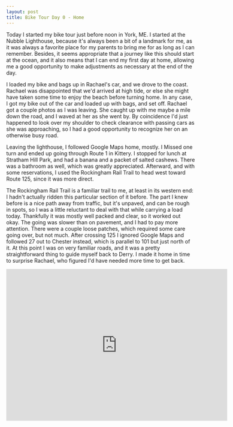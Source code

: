 ```yaml
---
layout:	post
title: Bike Tour Day 0 - Home
---
```


Today I started my bike tour just before noon in York, ME. I started at the Nubble Lighthouse, because it's always been a bit of a landmark for me, as it was always a favorite place for my parents to bring me for as long as I can remember. Besides, it seems appropriate that a journey like this should start at the ocean, and it also means that I can end my first day at home, allowing me a good opportunity to make adjustments as necessary at the end of the day.

I loaded my bike and bags up in Rachael's car, and we drove to the coast. Rachael was disappointed that we'd arrived at high tide, or else she might have taken some time to enjoy the beach before turning home. In any case, I got my bike out of the car and loaded up with bags, and set off. Rachael got a couple photos as I was leaving. She caught up with me maybe a mile down the road, and I waved at her as she went by. By coincidence I'd just happened to look over my shoulder to check clearance with passing cars as she was approaching, so I had a good opportunity to recognize her on an otherwise busy road.

Leaving the lighthouse, I followed Google Maps home, mostly. I Missed one turn and ended up going through Route 1 in Kittery. I stopped for lunch at Stratham Hill Park, and had a banana and a packet of salted cashews. There was a bathroom as well, which was greatly appreciated. Afterward, and with some reservations, I used the Rockingham Rail Trail to head west toward Route 125, since it was more direct.

The Rockingham Rail Trail is a familiar trail to me, at least in its western end: I hadn't actually ridden this particular section of it before. The part I knew before is a nice path away from traffic, but it's unpaved, and can be rough in spots, so I was a little reluctant to deal with that while carrying a load today. Thankfully it was mostly well packed and clear, so it worked out okay. The going was slower than on pavement, and I had to pay more attention. There were a couple loose patches, which required some care going over, but not much. After crossing 125 I ignored Google Maps and followed 27 out to Chester instead, which is parallel to 101 but just north of it. At this point I was on very familiar roads, and it was a pretty  straightforward thing to guide myself back to Derry. I made it home in time to surprise Rachael, who figured I'd have needed more time to get back.

<iframe height='405' width='590' frameborder='0' allowtransparency='true' scrolling='no' src='https://www.strava.com/activities/318397787/embed/eb5bbb0f5d8ebc5413e351269d968a6486c540d8'></iframe>

